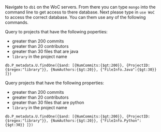 Navigate to `db1` on the WoC servers. From there you can type `mongo` into the command line to get access to there database.
Next please type in `use WoC` to access the correct database. You can them use any of the following commands. 


Query to projects that have the following poperties:
* greater than 200 commits
* greater than 20 contributors
* greater than 30 files that are java
* `library` in the project name
```
db.P_metadata.U.findOne({$and: [{NumCommits:{$gt:200}}, {ProjectID:{$regex:"library"}}, {NumAuthors:{$gt:20}}, {"FileInfo.Java":{$gt:30}} ]})
```

Query projects that have the following properties:
* greater than 200 commits
* greater than 20 contributors
* greater than 30 files that are python
* `library` in the project name
```
db.P_metadata.U.findOne({$and: [{NumCommits:{$gt:200}}, {ProjectID:{$regex:"library"}}, {NumAuthors:{$gt:20}}, {"FileInfo.Python":{$gt:30}} ]})
```